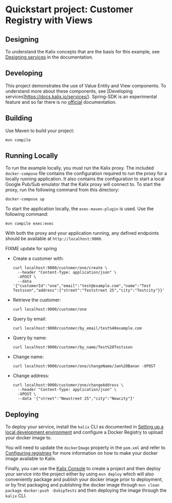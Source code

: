 # Quickstart project: Customer Registry with Views

## Designing

To understand the Kalix concepts that are the basis for this example, see [Designing services](https://docs.kalix.io/services/development-process.html) in the documentation.


## Developing

This project demonstrates the use of Value Entity and View components.
To understand more about these components, see [Developing services]https://docs.kalix.io/services/). Spring-SDK is an experimental feature and so far there is no [official](https://docs.kalix.io/) documentation.


## Building

Use Maven to build your project:

```shell
mvn compile
```


## Running Locally

To run the example locally, you must run the Kalix proxy. The included `docker-compose` file contains the configuration required to run the proxy for a locally running application.
It also contains the configuration to start a local Google Pub/Sub emulator that the Kalix proxy will connect to.
To start the proxy, run the following command from this directory:

```shell
docker-compose up
```

To start the application locally, the `exec-maven-plugin` is used. Use the following command:

```shell
mvn compile exec:exec
```

With both the proxy and your application running, any defined endpoints should be available at `http://localhost:9000`. 

FIXME update for spring

* Create a customer with:
  ```shell
  curl localhost:9000/customer/one/create \
    --header "Content-Type: application/json" \
    -XPOST \
    --data '{"customerId":"one","email":"test@example.com","name":"Test Testsson","address":{"street":"Teststreet 25","city":"Testcity"}}'
  ```
* Retrieve the customer:
  ```shell
  curl localhost:9000/customer/one
  ```
* Query by email:
  ```shell
  curl localhost:9000/customer/by_email/test%40example.com
  ```
* Query by name:
  ```shell
  curl localhost:9000/customer/by_name/Test%20Testsson
  ```
* Change name:
  ```shell
  curl localhost:9000/customer/one/changeName/Jan%20Banan -XPOST
  ```
* Change address:
  ```shell
  curl localhost:9000/customer/one/changeAddress \
    --header "Content-Type: application/json" \
    -XPOST \
    --data '{"street":"Newstreet 25","city":"Newcity"}'
  ```

## Deploying

To deploy your service, install the `kalix` CLI as documented in
[Setting up a local development environment](https://docs.kalix.io/setting-up/)
and configure a Docker Registry to upload your docker image to.

You will need to update the `dockerImage` property in the `pom.xml` and refer to
[Configuring registries](https://docs.kalix.io/projects/container-registries.html)
for more information on how to make your docker image available to Kalix.

Finally, you can use the [Kalix Console](https://console.kalix.io)
to create a project and then deploy your service into the project either by using `mvn deploy` which
will also conveniently package and publish your docker image prior to deployment, or by first packaging and
publishing the docker image through `mvn clean package docker:push -DskipTests` and then deploying the image
through the `kalix` CLI.
